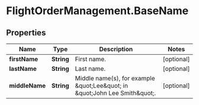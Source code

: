 # FlightOrderManagement.BaseName

## Properties

Name | Type | Description | Notes
------------ | ------------- | ------------- | -------------
**firstName** | **String** | First name. | [optional] 
**lastName** | **String** | Last name. | [optional] 
**middleName** | **String** | Middle name(s), for example \&quot;Lee\&quot; in \&quot;John Lee Smith\&quot;. | [optional] 


